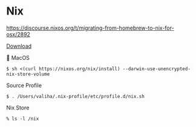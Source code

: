 # Nix

https://discourse.nixos.org/t/migrating-from-homebrew-to-nix-for-osx/2892


[Download](https://nixos.org/download.html)


:apple: MacOS

```
$ sh <(curl https://nixos.org/nix/install) --darwin-use-unencrypted-nix-store-volume
```

Source Profile

```
$ . /Users/valiha/.nix-profile/etc/profile.d/nix.sh
```

Nix Store

```
% ls -l /nix
```
